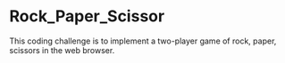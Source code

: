 # Rock_Paper_Scissor
This coding challenge is to implement a two-player game of rock, paper, scissors in the web browser.
